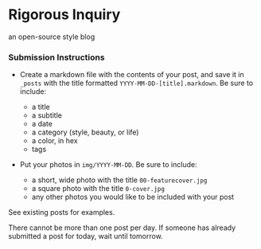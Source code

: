 # Rigorous Inquiry 
an open-source style blog


### Submission Instructions
* Create a markdown file with the contents of your post, and save it in `_posts` with the title formatted `YYYY-MM-DD-[title].markdown`. Be sure to include:
  - a title
  - a subtitle
  - a date
  - a category (style, beauty, or life)
  - a color, in hex	
  - tags

* Put your photos in `img/YYYY-MM-DD`. Be sure to include:
  - a short, wide photo with the title `00-featurecover.jpg`
  - a square photo with the title `0-cover.jpg`
  - any other photos you would like to be included with your post

See existing posts for examples. 

There cannot be more than one post per day. If someone has already submitted a post for today, wait until tomorrow.